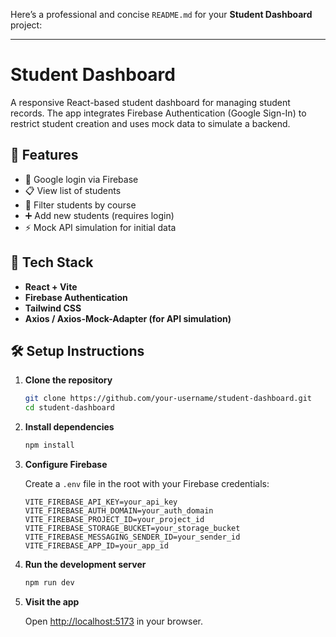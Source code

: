 Here’s a professional and concise `README.md` for your **Student Dashboard** project:

---

# Student Dashboard

A responsive React-based student dashboard for managing student records. The app integrates Firebase Authentication (Google Sign-In) to restrict student creation and uses mock data to simulate a backend.

## 🚀 Features

* 🔐 Google login via Firebase
* 📋 View list of students
* 🎯 Filter students by course
* ➕ Add new students (requires login)
* ⚡ Mock API simulation for initial data

## 🔧 Tech Stack

* **React + Vite**
* **Firebase Authentication**
* **Tailwind CSS**
* **Axios / Axios-Mock-Adapter (for API simulation)**

## 🛠️ Setup Instructions

1. **Clone the repository**

   ```bash
   git clone https://github.com/your-username/student-dashboard.git
   cd student-dashboard
   ```

2. **Install dependencies**

   ```bash
   npm install
   ```

3. **Configure Firebase**

   Create a `.env` file in the root with your Firebase credentials:

   ```
   VITE_FIREBASE_API_KEY=your_api_key
   VITE_FIREBASE_AUTH_DOMAIN=your_auth_domain
   VITE_FIREBASE_PROJECT_ID=your_project_id
   VITE_FIREBASE_STORAGE_BUCKET=your_storage_bucket
   VITE_FIREBASE_MESSAGING_SENDER_ID=your_sender_id
   VITE_FIREBASE_APP_ID=your_app_id
   ```

4. **Run the development server**

   ```bash
   npm run dev
   ```

5. **Visit the app**

   Open [http://localhost:5173](http://localhost:5173) in your browser.


